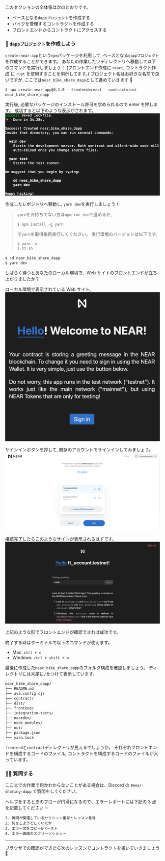 このセクションの全体像は次のとおりです。

- ベースとなる`dappプロジェクト`を作成する
- バイクを管理するコントラクトを作成する
- フロントエンドからコントラクトにアクセスする

### 🥮 `dappプロジェクト`を作成しよう

`create-near-app`という`npm`パッケージを利用して, ベースとなる`dappプロジェクト`を作成することができます。
あなたの作業したいディレクトリへ移動して以下のコマンドを実行しましょう！
(フロントエンド作成に `react`, コントラクト作成 に `rust` を使用することを明示してます。)
プロジェクト名はお好きな名前で良いですが, ここでは`near_bike_share_dapp`として進めていきます 🚀

```
$ npx create-near-app@3.1.0 --frontend=react --contract=rust near_bike_share_dapp
```

実行後, 必要なパッケージのインストール許可を求められるので enter を押します。
成功すると以下のような表示がされます。
![](/public/images/NEAR-BikeShare/section-2/2_1_1.png)

作成したレポジトリへ移動し, `yarn dev`を実行しましょう！

> `yarn`をお持ちでない方は`npm run dev`で進めるか,
>
> ```
> $ npm install -g yarn
> ```
>
> で`yarn`を取得後再実行してください。
> 実行環境のバージョンは以下です。
>
> ```
> $ yarn -v
> 1.22.19
> ```

```
$ cd near_bike_share_dapp
$ yarn dev
```

しばらく待つとあなたのローカル環境で、Web サイトのフロントエンドが立ち上がりましたか？

ローカル環境で表示されている Web サイト。
![](/public/images/NEAR-BikeShare/section-2/2_1_2.png)

サインインボタンを押して, 既存のアカウントでサインインしてみましょう。
![](/public/images/NEAR-BikeShare/section-2/2_1_3.png)

接続完了したらこのようなサイトが表示されるはずです。
![](/public/images/NEAR-BikeShare/section-2/2_1_4.png)

上記のような形でフロントエンドが確認できれば成功です。

終了する時はターミナルで以下のコマンドが使えます。

- Mac: `ctrl + c`
- Windows: `ctrl + shift + w`

最後に作成した`near_bike_share_dapp`のフォルダ構成を確認しましょう。
ディレクトリには末尾に`/`をつけて表示しています。

```
near_bike_share_dapp/
├── README.md
├── ava.config.cjs
├── contract/
├── dist/
├── frontend/
├── integration-tests/
├── neardev/
├── node_modules/
├── out/
├── package.json
└── yarn.lock
```

`frontend`と`contract`ディレクトリが見えるでしょうか。
それぞれフロントエンドを構成するコードのファイル, コントラクトを構成するコードのファイルが入っています。

### 🙋‍♂️ 質問する

ここまでの作業で何かわからないことがある場合は、Discord の `#near-sharing-dapp` で質問をしてください。

ヘルプをするときのフローが円滑になるので、エラーレポートには下記の 3 点を記載してください ✨

```
1. 質問が関連しているセクション番号とレッスン番号
2. 何をしようとしていたか
3. エラー文をコピー&ペースト
4. エラー画面のスクリーンショット
```

---

ブラウザでの確認ができたら次のレッスンでコントラクトを書いていきましょう 🎉
